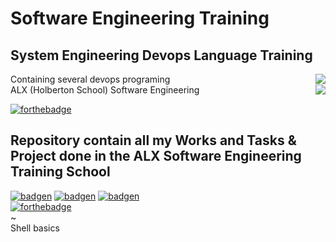 # Software Engineering Training
## System Engineering Devops Language Training 
Containing several devops programing <img align='right' src="https://www.v2c2.at/wp-content/uploads/2021/01/devopslil.jpg">
</br>
ALX (Holberton School) Software Engineering <img align='right' src="(https://www.v2c2.at/wp-content/uploads/2021/01/devopslil.jpg)">
</br>

[![forthebadge](https://forthebadge.com/images/badges/built-with-love.svg)](https://forthebadge.com)
## Repository contain all my Works and Tasks &amp; Project done in the ALX Software Engineering Training School

[![badgen](https://badgen.net/badge/icon/terminal?icon=terminal&label)](https://badgen.net)
[![badgen](https://badgen.net/badge/icon/git?icon=git&label)](https://badgen.ne)
[![badgen](https://badgen.net/badge/icon/git?icon=git&label)](https://badgen.ne)
</br>
[![forthebadge](https://forthebadge.com/images/badges/made-with-c.svg)](https://forthebadge.com)                                                      
~                                                                  
Shell basics
